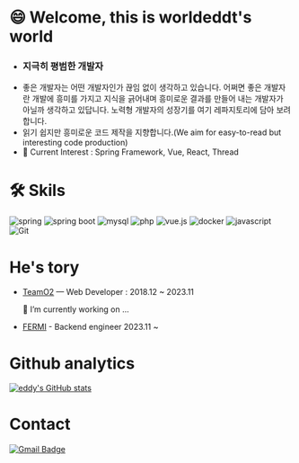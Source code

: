 
# 😄 Welcome, this is worldeddt's world
- ### 지극히 평범한 개발자
- 좋은 개발자는 어떤 개발자인가 끊임 없이 생각하고 있습니다.
  어쩌면 좋은 개발자란 개발에 흥미를 가지고 지식을 긁어내며 흥미로운 결과를 만들어 내는 개발자가 아닐까 생각하고 있답니다.
  노력형 개발자의 성장기를 여기 레파지토리에 담아 보려 합니다.
-  읽기 쉽지만 흥미로운 코드 제작을 지향합니다.(We aim for easy-to-read but interesting code production)
-  🌱 Current Interest : Spring Framework, Vue, React, Thread

# 🛠 Skils 

![spring](https://img.shields.io/badge/Spring-6DB33F?style=for-the-badge&logo=Spring&logoColor=white)
![spring boot](https://img.shields.io/badge/Spring%20boot-6DB33F?style=for-the-badge&logo=Spring%20boot&logoColor=white)
![mysql](https://img.shields.io/badge/Mysql-4479A1?style=for-the-badge&logo=Mysql&logoColor=white)
![php](https://img.shields.io/badge/PHP-777BB4?style=for-the-badge&logo=PHP&logoColor=white)
![vue.js](https://img.shields.io/badge/Vue.js-35495E?style=for-the-badge&logo=vuedotjs&logoColor=4FC08D)
![docker](https://img.shields.io/badge/Docker-2CA5E0?style=for-the-badge&logo=docker&logoColor=white)
![javascript](https://img.shields.io/badge/Javascript-F7DF1E?style=for-the-badge&logo=Javascript&logoColor=white)
![Git](https://img.shields.io/badge/GIT-E44C30?style=for-the-badge&logo=git&logoColor=white)


# He's tory
- [TeamO2](http://teamo2.kr/) — Web Developer : 2018.12 ~ 2023.11

  🔭 I’m currently working on ...
- [FERMI](https://fermi.co.kr/) - Backend engineer 2023.11 ~

# Github analytics
[![eddy's GitHub stats](https://github-readme-stats.vercel.app/api?username=worldeddt)](https://github.com/worldeddt/github-readme-stats)

# Contact
 [![Gmail Badge](https://img.shields.io/badge/Gmail-d14836?style=flat-square&logo=Gmail&logoColor=white&link=mailto:ktest92@gmail.com)](mailto:ktest92@gmail.com)
<!--
**worldeddt/worldeddt** is a ✨ _special_ ✨ repository because its `README.md` (this file) appears on your GitHub profile.

Here are some ideas to get you started:

- 🔭 I’m currently working on ...
- 🌱 I’m currently learning ...
- 👯 I’m looking to collaborate on ...
- 🤔 I’m looking for help with ...
- 💬 Ask me about ...
- 📫 How to reach me: ...
- 😄 Pronouns: ...
- ⚡ Fun fact: ...
-->
